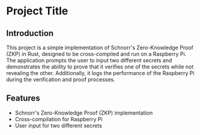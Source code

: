 # Project Title

## Introduction

This project is a simple implementation of Schnorr's Zero-Knowledge Proof (ZKP) in Rust, designed to be cross-compiled and run on a Raspberry Pi. The application prompts the user to input two different secrets and demonstrates the ability to prove that it verifies one of the secrets while not revealing the other. Additionally, it logs the performance of the Raspberry Pi during the verification and proof processes.

## Features

- Schnorr's Zero-Knowledge Proof (ZKP) implementation
- Cross-compilation for Raspberry Pi
- User input for two different secrets

